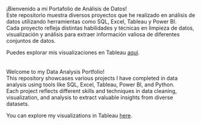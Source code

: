 ¡Bienvenido a mi Portafolio de Análisis de Datos!  
Este repositorio muestra diversos proyectos que he realizado en análisis de datos utilizando herramientas como SQL, Excel, Tableau y Power BI.  
Cada proyecto refleja distintas habilidades y técnicas en limpieza de datos, visualización y análisis para extraer información valiosa de diferentes conjuntos de datos.

Puedes explorar mis visualizaciones en Tableau [aquí](https://public.tableau.com/profile/marjorie.downs).
<br>  
<br>
Welcome to my Data Analysis Portfolio!  
This repository showcases various projects I have completed in data analysis using tools like SQL, Excel, Tableau, Power BI, and Python.  
Each project reflects different skills and techniques in data cleaning, visualization, and analysis to extract valuable insights from diverse datasets.

You can explore my visualizations in Tableau [here](https://public.tableau.com/profile/marjorie.downs).
